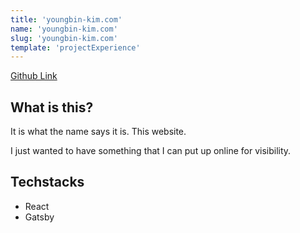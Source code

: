 ```yaml
---
title: 'youngbin-kim.com'
name: 'youngbin-kim.com'
slug: 'youngbin-kim.com'
template: 'projectExperience'
---
```

[Github Link](https://www.github.com/lyakyb/youngbin-kim.com)

## What is this?
It is what the name says it is. This website.

I just wanted to have something that I can put up online for visibility. 

## Techstacks
- React
- Gatsby

